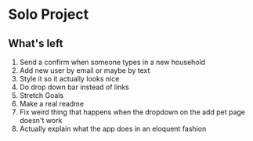# Solo Project

## What's left

1. Send a confirm when someone types in a new household
2. Add new user by email or maybe by text
3. Style it so it actually looks nice
4. Do drop down bar instead of links
5. Stretch Goals
6. Make a real readme
7. Fix weird thing that happens when the dropdown on the add pet page doesn't work
8. Actually explain what the app does in an eloquent fashion
